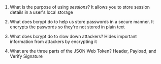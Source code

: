 <!-- Answers to the Short Answer Essay Questions go here -->

1. What is the purpose of using _sessions_?
It allows you to store session details in a user's local storage

2. What does bcrypt do to help us store passwords in a secure manner.
It encrypts the paswords so they're not stored in plain text

3. What does bcrypt do to slow down attackers?
Hides important information from attackers by encrypting it

4. What are the three parts of the JSON Web Token?
Header, Payload, and Verify Signature